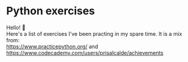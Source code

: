 # Python exercises
Hello! 🐍  </br>
Here's a list of exercises I've been practing in my spare time. It is a mix from: </br>
https://www.practicepython.org/ and 
https://www.codecademy.com/users/prisalcalde/achievements
